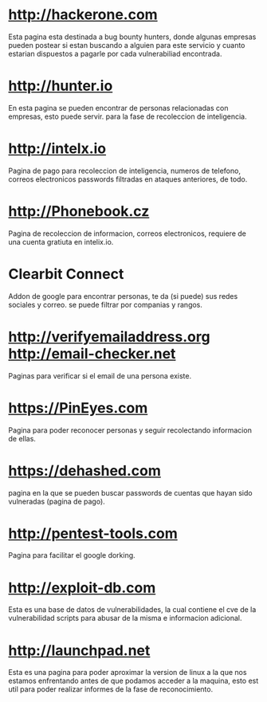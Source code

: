 # http://hackerone.com
Esta pagina esta destinada a bug bounty hunters, donde algunas empresas pueden postear si estan buscando a alguien para este servicio y cuanto estarian dispuestos a pagarle por cada vulnerabiliad encontrada.

# http://hunter.io
En esta pagina se pueden encontrar de personas relacionadas con empresas, esto puede servir.
para la fase de recoleccion de inteligencia.



# http://intelx.io
Pagina de pago para recoleccion de inteligencia, numeros de telefono, correos electronicos
passwords filtradas en ataques anteriores, de todo.

# http://Phonebook.cz
Pagina de recoleccion de informacion, correos electronicos, requiere de una cuenta gratiuta en intelix.io.

# Clearbit Connect
Addon de google para encontrar personas, te da (si puede) sus redes sociales y correo.
se puede filtrar por companias y rangos.

# http://verifyemailaddress.org http://email-checker.net
Paginas para verificar si el email de una persona existe.

# https://PinEyes.com
Pagina para poder reconocer personas y seguir recolectando informacion de ellas.

# https://dehashed.com
pagina en la que se pueden buscar passwords de cuentas que hayan sido vulneradas (pagina de pago).

# http://pentest-tools.com
Pagina para facilitar el google dorking.

# http://exploit-db.com
Esta es una base de datos de vulnerabilidades, la cual contiene el cve de la vulnerabilidad scripts para abusar de la misma e informacion adicional.

# http://launchpad.net
Esta es una pagina para poder aproximar la version de linux a la que nos estamos enfrentando antes de que podamos acceder a la maquina, esto est util para poder realizar informes de la fase de reconocimiento.
